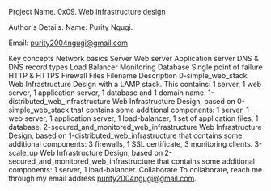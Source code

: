 Project Name.
0x09. Web infrastructure design

Author's Details.
Name: Purity Ngugi.

Email: purity2004ngugi@gmail.com

Key concepts
Network basics
Server
Web server
Application server
DNS & DNS record types
Load Balancer
Monitoring
Database
Single point of failure
HTTP & HTTPS
Firewall
Files
Filename	Description
0-simple_web_stack	Web Infrastructure Design with a LAMP stack. This contains: 1 server, 1 web server, 1 application server, 1 database and 1 domain name.
1-distributed_web_infrastructure	Web Infrastructure Design, based on 0-simple_web_stack that contains some additional components: 1 server, 1 web server, 1 application server, 1 load-balancer, 1 set of application files, 1 database.
2-secured_and_monitored_web_infrastructure	Web Infrastructure Design, based on 1-distributed_web_infrastructure that contains some additional components: 3 firewalls, 1 SSL certificate, 3 monitoring clients.
3-scale_up	Web Infrastructure Design, based on 2-secured_and_monitored_web_infrastructure that contains some additional components: 1 server, 1 load-balancer.
Collaborate
To collaborate, reach me through my email address purity2004ngugi@gmail.com.

